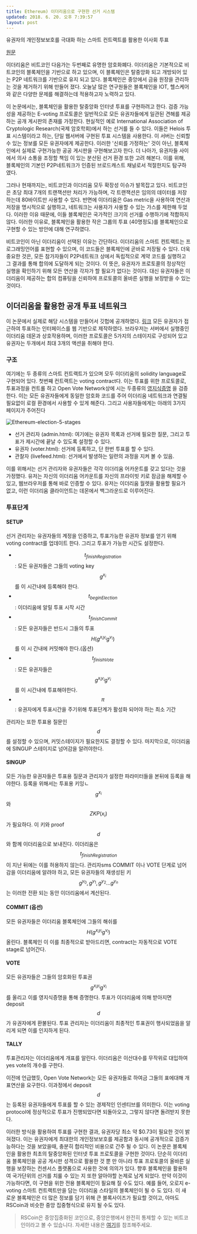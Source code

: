 ```yaml
---
title: Ethereum) 이더리움으로 구현한 선거 시스템
updated: 2018. 6. 20. 오후 7:39:57
layout: post
---
```


유권자의 개인정보보호를 극대화 하는 스마트 컨트랙트를 활용한 이사회 투표

[원문](https://eprint.iacr.org/2017/110.pdf)

이더리움은 비트코인 다음가는 두번째로 유명한 암호화폐다. 이더리움은 기본적으로 비트코인의 블록체인을 기반으로 하고 있으며, 이 블록체인은 탈중앙화 되고 개방되어 있는 P2P 네트워크를 기반으로 유지 되고 있다. 블록체인은 중앙에서 금융 원장을 관리하는 것을 제거하기 위해 만들어 졌다. 오늘날 많은 연구원들은 블록체인을 IOT, 헬스케어 와 같은 다양한 문제를 해결하는데 적용하고자 노력하고 있다.

이 논문에서는, 블록체인을 활용한 탈중앙화 인터넷 투표를 구현하려고 한다. 검증 가능성을 제공하는 E-voting 프로토콜은 일반적으로 모든 유권자들에게 일관된 견해를 제공하는 공개 게시판의 존재를 가정한다. 현실적인 예로  International Association of Cryptologic Research(국제 암호학회)에서 하는 선거를 들 수 있다. 이들은 Helois 투표 시스템이라고 하는, 단일 웹서버에 구현된 투표 시스템을 사용한다. 이 서버는 신뢰할 수 있는 정보를 모든 유권자에게 제공한다. 이러한 '신뢰를 가정하는' 것이 아닌, 블록체인에서 실제로 구현가능한 공공 게시판을 구현해보고자 한다. 더 나아가, 유권자들 사이에서 의사 소통을 조정할 책임 이 있는 분산된 선거 환경 또한 고려 해본다. 이를 위해, 블록체인의 기본인 P2P네트워크가 인증된 브로드캐스트 채널로서 적절한지도 탐구하였다.

그러나 현재까지는, 비트코인과 이더리움 모두 확장성 이슈가 발목잡고 있다. 비트코인은 초당 최대 7개의 트랜잭션만 처리가 가능하며, 각 트랜잭션은 임의의 데이터를 저장하는데 80바이트만 사용할 수 있다. 반면에 이더리움은 Gas metric을 사용하여 연산과 저장을 명시적으로 실행하고, 네트워크는 사용자가 사용할 수 있는 가스를 제한해 두었다. 이러한 이유 때문에, 이들 블록체인은 국가적인 크기의 선거를 수행하기에 적합하지 않다. 이러한 이유로, 블록체인을 활용한 작은 그룹의 투표 (40명정도)를 블록체인으로 구현할 수 있는 방안에 대해 연구하였다.

비트코인이 아닌 이더리움이 선택된 이유는 간단하다. 이더리움의 스마트 컨트랙트는 프로그래밍언어를 표현할 수 있으며, 이 코드들은 블록체인에 곧바로 저장될 수 있다. 더욱 중요한 것은, 모든 참가자들이 P2P네트워크 상에서 독립적으로 계약 코드를 실행하고 그 결과를 통해 합의에 도달하게 되는 것이다. 이 뜻은, 유권자가 프로토콜의 정상적인 실행을 확인하기 위해 모든 연산을 각자가 할 필요가 없다는 것이다. 대신 유권자들은 이더리움이 제공하는 합의 컴퓨팅을 신뢰하여 프로토콜의 올바른 실행을 보장받을 수 있는 것이다.

## 이더리움을 활용한 공개 투표 네트워크

이 논문에서 실제로 해당 시스템을 만들어서 깃헙에 공개하였다. [링크](https://github.com/stonecoldpat/anonymousvoting) 모든 유권자가 접근하여 투표하는 인터페이스를 웹 기반으로 제작하였다. 브라우저는 서버에서 실행중인 이더리움 데몬과 상호작용하며, 이러한 프로토콜은 5가지의 스테이지로 구성되어 있고 유권자는 두개에서 최대 3개의 액션을 취해야 한다.

### 구조

여기에는 두 종류의 스마트 컨트랙트가 있으며 모두 이더리움의 solidity language로 구현되어 있다. 첫번째 컨트랙트는 voting contract다. 이는 투표를 위한 프로토콜로, 투표과정을 컨트롤 하고 Open Vote Network상에 시는 두종류의 [영지식증명](https://ko.wikipedia.org/wiki/%EC%98%81%EC%A7%80%EC%8B%9D_%EC%A6%9D%EB%AA%85) 을 검증한다. 이는 모든 유권자들에게 동일한 암호화 코드를 주어 이더리움 네트워크과 연결될 필요없이 로컬 환경에서 사용할 수 있게 해준다. 그리고 사용자들에게는 아래의 3가지 페이지가 주어진다

![Ethereum-election-5-stages](/images/2018/06/Ethereum-election-5-stages.png)

- 선거 관리자 (admin.html): 여기에는 유권자 목록과 선거에 필요한 질문, 그리고 투표가 제시간에 끝날 수 있도록 설정할 수 있다.
- 유권자 (voter.html): 선거에 등록하고, 단 한번 투표를 할 수 있다.
- 관찰자 (livefeed.html): 선거에서 발생하는 일련의 과정을 지켜 볼 수 있음.

이를 위해서는 선거 관리자와 유권자들은 각각 이더리움 어카운트를 갖고 있다는 것을 가정했다. 유저는 자신의 이더리움 어카운트를 자신의 프라이빗 키로 잠금을 해제할 수 있고, 웹브라우저를 통해 바로 인증할 수 있다. 유저는 이더리움 월렛을 활용할 필요가 없고, 이런 이더리움 클라이언트는 데몬에서 백그라운드로 이루어진다.

### 투표단계

#### SETUP

선거 관리자는 유권자들의 계정을 인증하고, 투표가능한 유권자 정보를 얻기 위해 voting contract를 업데이트 한다. 그리고 투표가 가능한 시간도 설정한다.

- $$t_{finishRegistration}$$: 모든 유권자들은 그들의 voting key $$g^{x_i}$$를 이 시간내에 등록해야 한다.
- $$t_{beginElection}$$: 이더리움에 알릴 투표 시작 시간
- $$t_{finishCommit}$$: 모든 유권자들은 반드시 그들의 투표 $$H(g^{x_iy_i}g^{v_i})$$
를 이 시 간내에 커밋해야 한다.(옵션)
- $$t_{finishVote}$$: 모든 유권자들은 $$g^{x_iy_i}g^{v_i}$$를 이 시간내에 투표해야한다.
- $$\pi$$: 유권자에게 투표시간을 주기위해 투표단계가 활성화 되어야 하는 최소 기간

관리자는 또한 투표용 질문인 $$d$$ 를 설정할 수 있으며, 커밋스테이지가 필요한지도 결정할 수 있다. 마지막으로, 이더리움에 SINGUP 스테이지로 넘어감을 알려야한다.

#### SINGUP

모든 가능한 유권자들은 투표용 질문과 관리자가 설정한 파라미터들을 본뒤에 등록을 해야한다. 등록을 위해서는 투표용 키잉ㄴ $$g^{x_i}$$와 $$ZKP(x_i)$$가 필요하다. 이 키와 proof $$d$$와 함께 이더리움으로 보내진다. 이더리움은 $$t_{finishRegistration}$$ 이 지난 뒤에는 이를 허용하지 않는다. 관리자sms COMMIT 이나 VOTE 단계로 넘어감을 이더리움에 알려야 하고, 모든 유권자들의 재생성된 키 $$g^{y_0}, g^{y_1}, g^{y_2} ... g^{y_n}$$ 는 이러한 전환 되는 동안 이더리움에서 계산된다.


#### COMMIT (옵션)

모든 유권자들은 이더리움 블록체인에 그들의 해쉬를 $$H(g^{x_iy_i}g^{v_i})$$ 올린다. 블록체인 이 이를 최종적으로 받아드리면, contract는 자동적으로 VOTE stage로 넘어간다.


#### VOTE

모든 유권자들은 그들의 암호화된 투표권 $$g^{x_iy_i}g^{v_i}$$ 를 올리고 이를 영지식증명을 통해 증명한다. 투표가 이더리움에 의해 받아지면 deposit $$d$$가 유권자에게 환불된다. 투표 관리자는 이더리움이 최종적인 투표권이 행사되었음을 알리게 되면 이를 인지하게 된다.

#### TALLY

투표관리자는 이더리움에게 개표를 알린다. 이더리움은 이산대수를 무작위로 대입하여 yes vote의 개수를 구한다.

이전에 언급했듯, Open Vote Network는 모든 유권자들로 하여금 그들의 표에대해 개표연산을 요구한다. 이과정에서 deposit $$d$$는 등록된 유권자들에게 투표를 할 수 있는 경제적인 인센티브를 의미한다. 이는 voting protocol에 정상적으로 투표가 진행되었다면 되돌아오고, 그렇지 않다면 돌려받지 못한다.


이러한 방식을 활용하여 투표를 구현한 결과, 유권자당 최소 약 $0.73이 필요한 것이 밝혀졌다. 이는 유권자에게 최대한의 개인정보보호를 제공함과 동시에 공개적으로 검증가능하다는 것을 보았을때, 충분히 합리적인 비용으로 간주 될 수 있다. 이 논문은 블록체인을 활용한 최초의 탈중앙화된 인터넷 투표 프로토콜을 구현한 것이다. 단순히 이더리움 블록체인을 공공 게시판 성격으로 활용한 것 뿐 만 아니라 투표 프로토콜의 올바른 실행을 보장하는 컨센서스 플랫폼으로 사용한 것에 의의가 있다.
향후 블록체인을 활용하여 국가단위의 선거를 치룰 수 있는 지 또한 알아야할 논제로 남게 되었다. 만약 이것이 가능하다면, 이 구현을 위한 전용 블록체인이 필요해 질 수도 있다. 예를 들어, 오로지 e-voting 스마트 컨트랙트만을 담는 이더리움 스타일의 블록체인이 될 수 도 있다. 이 새로운 블록체인은 더 많은 정보를 담기 위해 큰 블록사이즈가 필요할 것이고, 아마도 RSCoin과 비슷한 중앙 집중형식으로 유지 될 수도 있다.

 > RSCoin은 중앙집중화된 코인으로, 중앙은행에서 완전히 통제할 수 있는 비트코인이라고 볼 수 있습니다. 자세한 내용은 [여기](https://totalbitcoin.org/rscoin-a-centralized-version-of-bitcoin/)를 참조해주세요.
